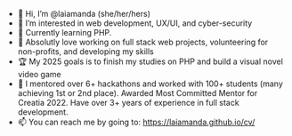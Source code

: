 - 👋 Hi, I’m @laiamanda (she/her/hers)
- 👀 I’m interested in web development, UX/UI, and cyber-security
- 🌱 Currently learning PHP.
- 💞️ Absolutly love working on full stack web projects, volunteering for non-profits, and developing my skills
- 🏆 My 2025  goals is to finish my studies on PHP and build a visual novel video game
- 🎉 I mentored over 6+ hackathons and worked with 100+ students (many achieving 1st or 2nd place). Awarded Most Committed Mentor for Creatia 2022. Have over 3+ years of experience in full stack development.
- 📫 You can reach me by going to: https://laiamanda.github.io/cv/

<!---
laiamanda/laiamanda is a ✨ special ✨ repository because its `README.md` (this file) appears on your GitHub profile.
You can click the Preview link to take a look at your changes.
--->
